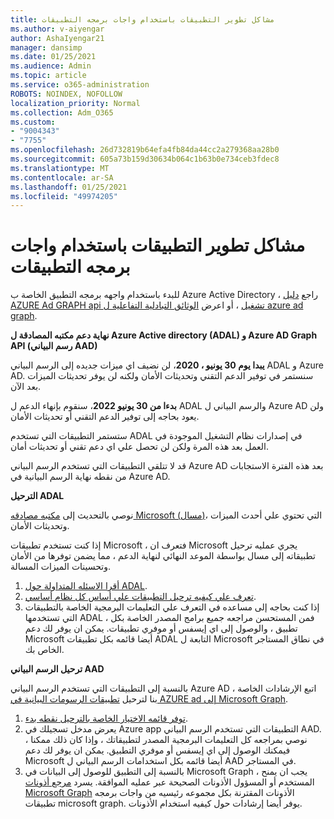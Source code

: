```yaml
---
title: مشاكل تطوير التطبيقات باستخدام واجات برمجه التطبيقات
ms.author: v-aiyengar
author: AshaIyengar21
manager: dansimp
ms.date: 01/25/2021
ms.audience: Admin
ms.topic: article
ms.service: o365-administration
ROBOTS: NOINDEX, NOFOLLOW
localization_priority: Normal
ms.collection: Adm_O365
ms.custom:
- "9004343"
- "7755"
ms.openlocfilehash: 26d732819b64efa4fb84da44cc2a279368aa28b0
ms.sourcegitcommit: 605a73b159d30634b064c1b63b0e734ceb3fdec8
ms.translationtype: MT
ms.contentlocale: ar-SA
ms.lasthandoff: 01/25/2021
ms.locfileid: "49974205"
---
```

# <a name="issues-developing-applications-with-apis"></a>مشاكل تطوير التطبيقات باستخدام واجات برمجه التطبيقات

للبدء باستخدام واجهه برمجه التطبيق الخاصة ب Azure Active Directory ، راجع [دليل AZURE Ad GRAPH api تشغيل](https://docs.microsoft.com/azure/active-directory/develop/microsoft-graph-intro) ، أو اعرض [الوثائق التبادلية التفاعلية ل azure ad graph](https://docs.microsoft.com/previous-versions/azure/ad/graph/api/api-catalog).

**نهاية دعم مكتبه المصادقة ل Azure Active directory (ADAL) و Azure AD Graph API (رسم البياني AAD)**

**يبدا يوم 30 يونيو ، 2020**، لن نضيف اي ميزات جديده إلى الرسم البياني ADAL و Azure AD. سنستمر في توفير الدعم التقني وتحديثات الأمان ولكنه لن يوفر تحديثات الميزات بعد الآن.

**بدءا من 30 يونيو 2022**، سنقوم بإنهاء الدعم ل ADAL والرسم البياني ل Azure AD ولن يعود بحاجه إلى توفير الدعم التقني أو تحديثات الأمان.

ستستمر التطبيقات التي تستخدم ADAL في إصدارات نظام التشغيل الموجودة في العمل بعد هذه المرة ولكن لن تحصل علي اي دعم تقني أو تحديثات أمان.

قد لا تتلقي التطبيقات التي تستخدم الرسم البياني Azure AD بعد هذه الفترة الاستجابات من نقطه نهاية الرسم البيانية في Azure AD.

**الترحيل ADAL**

نوصي بالتحديث إلى [مكتبه مصادقه Microsoft (مسال)](https://docs.microsoft.com/azure/active-directory/develop/v2-overview)، التي تحتوي علي أحدث الميزات وتحديثات الأمان.

إذا كنت تستخدم تطبيقات Microsoft ، فتعرف ان Microsoft يجري عمليه ترحيل تطبيقاته إلى مسال بواسطة الموعد النهائي لنهاية الدعم ، مما يضمن توفرها من الأمان وتحسينات الميزات المسالة.

1. [أقرا الاسئله المتداولة حول ADAL](https://docs.microsoft.com/azure/active-directory/develop/msal-migration#frequently-asked-questions-faq).
1. [تعرف علي كيفيه ترحيل التطبيقات علي أساس كل نظام أساسي](https://docs.microsoft.com/azure/active-directory/develop/msal-migration#frequently-asked-questions-faq).
1. إذا كنت بحاجه إلى مساعده في التعرف علي التعليمات البرمجية الخاصة بالتطبيقات التي تستخدمها ADAL ، فمن المستحسن مراجعه جميع برامج المصدر الخاصة بكل تطبيق ، والوصول إلى اي إيسفس أو موفري تطبيقات. يمكن ان يوفر لك دعم Microsoft أيضا قائمه بكل تطبيقات ADAL التابعة ل Microsoft في نطاق المستاجر الخاص بك.

**ترحيل الرسم البياني AAD**

بالنسبة إلى التطبيقات التي تستخدم الرسم البياني Azure AD ، اتبع الإرشادات الخاصة بنا لترحيل [تطبيقات الرسومات البيانية في AZURE ad إلى Microsoft Graph](https://docs.microsoft.com/graph/migrate-azure-ad-graph-overview?view=graph-rest-1.0&preserve-view=true).

1. [توفر قائمه الاختيار الخاصة بالترحيل نقطه بدء](https://docs.microsoft.com/graph/migrate-azure-ad-graph-planning-checklist). 
1. يعرض مدخل تسجيلك في Azure app التطبيقات التي تستخدم الرسم البياني AAD. نوصي بمراجعه كل التعليمات البرمجية المصدر لتطبيقاتك ، وإذا كان ذلك ممكنا ، فيمكنك الوصول إلى اي إيسفس أو موفري التطبيق. يمكن ان يوفر لك دعم Microsoft أيضا قائمه بكل استخدامات الرسم البياني ل AAD في المستاجر.
1. بالنسبة إلى التطبيق للوصول إلى البيانات في Microsoft Graph ، يجب ان يمنح المستخدم أو المسؤول الأذونات الصحيحة عبر عمليه الموافقة. يسرد [مرجع أذونات Microsoft Graph](https://docs.microsoft.com/graph/permissions-reference?context=graph%2Fapi%2Fbeta&view=graph-rest-beta&preserve-view=true) الأذونات المقترنة بكل مجموعه رئيسيه من واجات برمجه تطبيقات microsoft graph. يوفر أيضا إرشادات حول كيفيه استخدام الأذونات.
